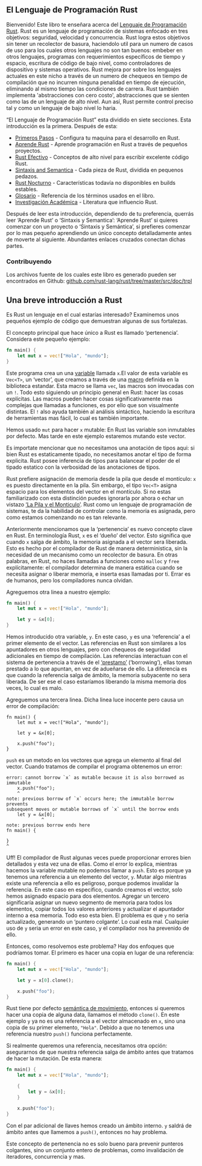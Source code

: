 ## El Lenguaje de Programación Rust

Bienvenido! Este libro te enseñara acerca del [Lenguaje de Programación Rust][rust].
Rust es un lenguaje de programación de sistemas enfocado en tres objetivos: seguridad, velocidad y concurrencia. Rust logra estos objetivos sin tener un recolector de basura, haciendolo util para un numero de casos de uso para los cuales otros lenguajes no son tan buenos: embeber en otros lenguajes, programas con requerimientos específicos de tiempo y espacio, escritura de código de bajo nivel, como controladores de dispositivo y sistemas operativos. Rust mejora por sobre los lenguajes actuales en este nicho a través de un numero de chequeos en tiempo de compilación que no incurren ninguna penalidad en tiempo de ejecución, eliminando al mismo tiempo las condiciones de carrera. Rust también implementa 'abstracciones con cero costo', abstracciones que se sienten como las de un lenguaje de alto nivel. Aun así, Rust permite control preciso tal y como un lenguaje de bajo nivel lo haria.

[rust]: http://rust-lang.org

“El Lenguaje de Programación Rust” esta dividido en siete secciones. Esta introducción es la primera. Después de esta:

* [Primeros Pasos][gs] - Configura tu maquina para el desarrollo en Rust.
* [Aprende Rust][lr] - Aprende programación en Rust a través de pequeños proyectos.
* [Rust Efectivo][er] - Conceptos de alto nivel para escribir excelente código Rust.
* [Sintaxis and Semantica][ss] - Cada pieza de Rust, dividida en pequenos pedazos.
* [Rust Nocturno][nr] - Características todavía no disponibles en builds estables.
* [Glosario][gl] - Referencia de los términos usados en el libro.
* [Investigación Académica][ar] - Literatura que influencio Rust.

[gs]: getting-started.md
[lr]: learn-rust.html
[er]: effective-rust.html
[ss]: syntax-and-semantics.html
[nr]: nightly-rust.html
[gl]: glossary.html
[ar]: academic-research.html

Después de leer esta introducción, dependiendo de tu preferencia, querrás leer ‘Aprende Rust’ o ‘Sintaxis y Semantica’: ‘Aprende Rust’ si quieres comenzar con un proyecto o ‘Sintaxis y Semántica’, si prefieres comenzar por lo mas pequeño aprendiendo un único concepto detalladamente antes de moverte al siguiente. Abundantes enlaces cruzados conectan dichas partes.

### Contribuyendo

Los archivos fuente de los cuales este libro es generado pueden ser encontrados en Github:
[github.com/rust-lang/rust/tree/master/src/doc/trpl](https://github.com/rust-lang/rust/tree/master/src/doc/trpl)

## Una breve introducción a Rust

Es Rust un lenguaje en el cual estarías interesado? Examinemos unos pequeños ejemplo de código que demuestran algunas de sus fortalezas.

El concepto principal que hace único a Rust es llamado ‘pertenencia’. Considera este pequeño ejemplo:

```rust
fn main() {
    let mut x = vec!["Hola", "mundo"];
}
```

Este programa crea un una [variable][var] llamada `x`.El valor de esta variable es `Vec<T>`, un ‘vector’, que creamos a través de una [macro][macro] definida en la biblioteca estandar. Esta macro se llama `vec`, las macros son invocadas con un `!`. Todo esto siguiendo un principio general en Rust: hacer las cosas explícitas. Las macros pueden hacer cosas significativamente mas complejas que llamadas a funciones, es por ello que son visualmente distintas. El `!` also ayuda también al análisis sintáctico, haciendo la escritura de herramientas mas fácil, lo cual es también importante.

Hemos usado `mut` para hacer `x` mutable: En Rust las variable son inmutables por defecto. Mas tarde en este ejemplo estaremos mutando este vector.

Es importate mencionar que no necesitamos una anotación de tipos aqui: si bien Rust es estaticamente tipado, no necesitamos anotar el tipo de forma explicita. Rust posee inferencia de tipos para balancear el poder de el tipado estatico con la verbosidad de las anotaciones de tipos.

Rust prefiere asignación de memoria desde la pila que desde el montículo: `x` es puesto directamente en la pila. Sin embargo, el tipo `Vec<T>` asigna espacio para los elementos del vector en el montículo. Si no estas familiarizado con esta distinción puedes ignorarla por ahora o echar un vistazo [‘La Pila y el Monticulo’][heap]. Rust como un lenguaje de programación de sistemas, te da la habilidad de controlar como la memoria es asignada, pero como estamos comenzando no es tan relevante.

[var]: variable-bindings.html
[macro]: macros.html
[heap]: the-stack-and-the-heap.html

Anteriormente mencionamos que la ‘pertenencia’ es nuevo concepto clave en Rust. En terminología Rust, `x` es el ‘dueño’ del vector. Esto significa que cuando `x` salga de ámbito, la memoria asignada a el vector sera liberada. Esto es hecho por el compilador de Rust de manera deterministica, sin la necesidad de un mecanismo como un recolector de basura. En otras palabras, en Rust, no haces llamadas a funciones como `malloc` y `free` explícitamente: el compilador determina de manera estática cuando se necesita asignar o liberar memoria, e inserta esas llamadas por ti. Errar es de humanos, pero los compiladores nunca olvidan.

Agreguemos otra linea a nuestro ejemplo:

```rust
fn main() {
    let mut x = vec!["Hola", "mundo"];

    let y = &x[0];
}
```

Hemos introducido otra variable, `y`. En este caso, `y` es una ‘referencia’ a el primer elemento de el vector. Las referencias en Rust son similares a los apuntadores en otros lenguajes, pero con chequeos de seguridad adicionales en tiempo de compilación. Las referencias interactuan con el sistema de pertenencia a través de el [‘prestamo’][borrowing] (‘borrowing’), ellas toman prestado a lo que apuntan, en vez de adueñarse de ello. La diferencia es que cuando la referencia salga de ámbito, la memoria subyacente no sera liberada. De ser ese el caso estaríamos liberando la misma memoria dos veces, lo cual es malo.

[borrowing]: references-and-borrowing.html

Agreguemos una tercera linea. Dicha linea luce inocente pero causa un error de compilación:

```rust,ignore
fn main() {
    let mut x = vec!["Hola", "mundo"];

    let y = &x[0];

    x.push("foo");
}
```

`push` es un metodo en los vectores que agrega un elemento al final del vector. Cuando tratamos de compilar el programa obtenemos un error:

```text
error: cannot borrow `x` as mutable because it is also borrowed as immutable
    x.push("foo");
    ^
note: previous borrow of `x` occurs here; the immutable borrow prevents
subsequent moves or mutable borrows of `x` until the borrow ends
    let y = &x[0];
             ^
note: previous borrow ends here
fn main() {

}
^
```

Uff! El compilador de Rust algunas veces puede proporcionar errores bien detallados y esta vez una de ellas. Como el error lo explica, mientras hacemos la variable mutable no podemos llamar a `push`. Esto es porque ya tenemos una referencia a un elemento del vector, `y`. Mutar algo mientras existe una referencia a ello es peligroso, porque podemos invalidar la referencia. En este caso en especifico, cuando creamos el vector, solo hemos asignado espacio para dos elementos. Agregar un tercero significaría asignar un nuevo segmento de memoria para todos los elementos, copiar todos los valores anteriores y actualizar el apuntador interno a esa memoria. Todo eso esta bien. El problema es que `y` no seria actualizado, generando un ‘puntero colgante’. Lo cual esta mal. Cualquier uso de `y` seria un error en este caso, y el compilador nos ha prevenido de ello.

Entonces, como resolvemos este problema? Hay dos enfoques que podríamos tomar. El primero es hacer una copia en lugar de una referencia:

```rust
fn main() {
    let mut x = vec!["Hola", "mundo"];

    let y = x[0].clone();

    x.push("foo");
}
```

Rust tiene por defecto [semántica de movimiento][move], entonces si queremos hacer una copia de alguna data, llamamos el método `clone()`. En este ejemplo `y` ya no es una referencia a el vector almacenado en `x`, sino una copia de su primer elemento, `"Hola"`. Debido a que no tenemos una referencia nuestro `push()` funciona perfectamente.

[move]: ownership.html#move-semantics

Si realmente queremos una referencia, necesitamos otra opción: asegurarnos de que nuestra referencia salga de ámbito antes que tratamos de hacer la mutación. De esta manera:

```rust
fn main() {
    let mut x = vec!["Hola", "mundo"];

    {
        let y = &x[0];
    }

    x.push("foo");
}
```

Con el par adicional de llaves hemos creado un ámbito interno. `y` saldrá de ámbito antes que llamemos a `push()`, entonces no hay problema.

Este concepto de pertenencia no es solo bueno para prevenir punteros colgantes, sino un conjunto entero de problemas, como invalidación de iteradores, concurrencia y mas.

